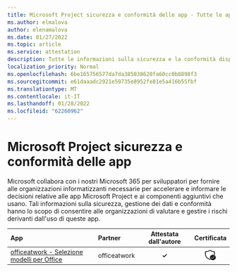 ```yaml
---
title: Microsoft Project sicurezza e conformità delle app - Tutte le app
ms.author: elmalova
author: elenamalova
ms.date: 01/27/2022
ms.topic: article
ms.service: attestation
description: Tutte le informazioni sulla sicurezza e la conformità disponibili per tutte le Microsoft Project app.
localization_priority: Normal
ms.openlocfilehash: 6be165756577da7da385038620fa60cc0b8898f3
ms.sourcegitcommit: e61daaadc2921e59735e8952fe81e5a416b55fbf
ms.translationtype: MT
ms.contentlocale: it-IT
ms.lasthandoff: 01/28/2022
ms.locfileid: "62260962"
---
```

# <a name="microsoft-project-apps-security-and-compliance"></a>Microsoft Project sicurezza e conformità delle app

Microsoft collabora con i nostri Microsoft 365 per sviluppatori per fornire alle organizzazioni informatizzanti necessarie per accelerare e informare le decisioni relative alle app Microsoft Project e ai componenti aggiuntivi che usano. Tali informazioni sulla sicurezza, gestione dei dati e conformità hanno lo scopo di consentire alle organizzazioni di valutare e gestire i rischi derivanti dall'uso di queste app.

| **App** | **Partner** | **Attestata dall'autore** | **Certificata** |
|:--------|:------------|:----------------------:|:-------------:|
| [officeatwork - Selezione modelli per Office](./officeatwork-officeatworktemplate-chooser-for-office.md) | officeatwork | **✓** | <img alt="Certified application badge" src="../media/certified-badge.png" height="25" width="25" /> |
